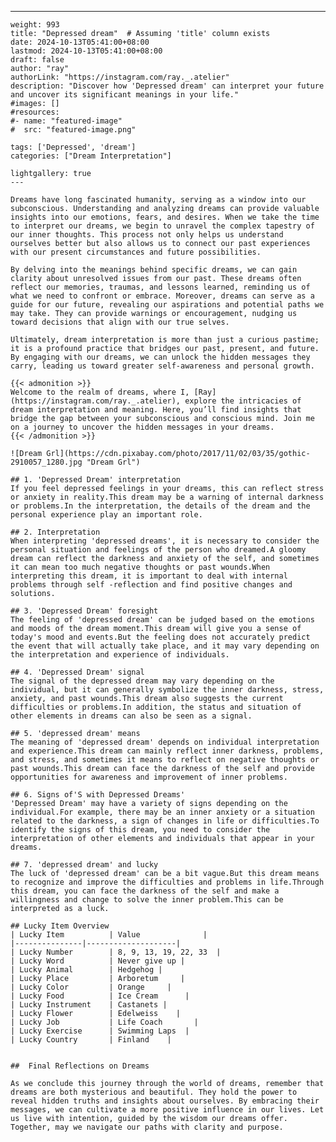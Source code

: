 ---
    weight: 993
    title: "Depressed dream"  # Assuming 'title' column exists
    date: 2024-10-13T05:41:00+08:00
    lastmod: 2024-10-13T05:41:00+08:00
    draft: false
    author: "ray"
    authorLink: "https://instagram.com/ray._.atelier"
    description: "Discover how 'Depressed dream' can interpret your future and uncover its significant meanings in your life."
    #images: []
    #resources:
    #- name: "featured-image"
    #  src: "featured-image.png"
    
    tags: ['Depressed', 'dream']
    categories: ["Dream Interpretation"]
    
    lightgallery: true
    ---
    
    Dreams have long fascinated humanity, serving as a window into our subconscious. Understanding and analyzing dreams can provide valuable insights into our emotions, fears, and desires. When we take the time to interpret our dreams, we begin to unravel the complex tapestry of our inner thoughts. This process not only helps us understand ourselves better but also allows us to connect our past experiences with our present circumstances and future possibilities.
    
    By delving into the meanings behind specific dreams, we can gain clarity about unresolved issues from our past. These dreams often reflect our memories, traumas, and lessons learned, reminding us of what we need to confront or embrace. Moreover, dreams can serve as a guide for our future, revealing our aspirations and potential paths we may take. They can provide warnings or encouragement, nudging us toward decisions that align with our true selves.
    
    Ultimately, dream interpretation is more than just a curious pastime; it is a profound practice that bridges our past, present, and future. By engaging with our dreams, we can unlock the hidden messages they carry, leading us toward greater self-awareness and personal growth.
    
    {{< admonition >}}
    Welcome to the realm of dreams, where I, [Ray](https://instagram.com/ray._.atelier), explore the intricacies of dream interpretation and meaning. Here, you’ll find insights that bridge the gap between your subconscious and conscious mind. Join me on a journey to uncover the hidden messages in your dreams.
    {{< /admonition >}}
    
    ![Dream Grl](https://cdn.pixabay.com/photo/2017/11/02/03/35/gothic-2910057_1280.jpg "Dream Grl")
    
    ## 1. 'Depressed Dream' interpretation
    If you feel depressed feelings in your dreams, this can reflect stress or anxiety in reality.This dream may be a warning of internal darkness or problems.In the interpretation, the details of the dream and the personal experience play an important role.
    
    ## 2. Interpretation
    When interpreting 'depressed dreams', it is necessary to consider the personal situation and feelings of the person who dreamed.A gloomy dream can reflect the darkness and anxiety of the self, and sometimes it can mean too much negative thoughts or past wounds.When interpreting this dream, it is important to deal with internal problems through self -reflection and find positive changes and solutions.
    
    ## 3. 'Depressed Dream' foresight
    The feeling of 'depressed dream' can be judged based on the emotions and moods of the dream moment.This dream will give you a sense of today's mood and events.But the feeling does not accurately predict the event that will actually take place, and it may vary depending on the interpretation and experience of individuals.
    
    ## 4. 'Depressed Dream' signal
    The signal of the depressed dream may vary depending on the individual, but it can generally symbolize the inner darkness, stress, anxiety, and past wounds.This dream also suggests the current difficulties or problems.In addition, the status and situation of other elements in dreams can also be seen as a signal.
    
    ## 5. 'depressed dream' means
    The meaning of 'depressed dream' depends on individual interpretation and experience.This dream can mainly reflect inner darkness, problems, and stress, and sometimes it means to reflect on negative thoughts or past wounds.This dream can face the darkness of the self and provide opportunities for awareness and improvement of inner problems.
    
    ## 6. Signs of'S with Depressed Dreams'
    'Depressed Dream' may have a variety of signs depending on the individual.For example, there may be an inner anxiety or a situation related to the darkness, a sign of changes in life or difficulties.To identify the signs of this dream, you need to consider the interpretation of other elements and individuals that appear in your dreams.
    
    ## 7. 'depressed dream' and lucky
    The luck of 'depressed dream' can be a bit vague.But this dream means to recognize and improve the difficulties and problems in life.Through this dream, you can face the darkness of the self and make a willingness and change to solve the inner problem.This can be interpreted as a luck.
    
    ## Lucky Item Overview
    | Lucky Item          | Value              |
    |---------------|--------------------|
    | Lucky Number        | 8, 9, 13, 19, 22, 33  |
    | Lucky Word          | Never give up |
    | Lucky Animal        | Hedgehog |
    | Lucky Place         | Arboretum     |
    | Lucky Color         | Orange     |
    | Lucky Food          | Ice Cream      |
    | Lucky Instrument    | Castanets |
    | Lucky Flower        | Edelweiss    |
    | Lucky Job           | Life Coach       |
    | Lucky Exercise      | Swimming Laps  |
    | Lucky Country       | Finland    |
    
    
    ##  Final Reflections on Dreams
    
    As we conclude this journey through the world of dreams, remember that dreams are both mysterious and beautiful. They hold the power to reveal hidden truths and insights about ourselves. By embracing their messages, we can cultivate a more positive influence in our lives. Let us live with intention, guided by the wisdom our dreams offer. Together, may we navigate our paths with clarity and purpose.
    